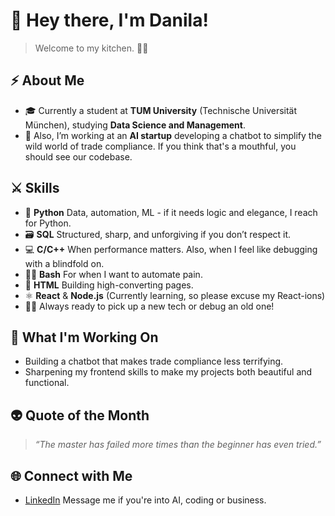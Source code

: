 # 👋 Hey there, I'm Danila!

>Welcome to my kitchen. 👨‍🍳

## ⚡ About Me

- 🎓 Currently a student at **TUM University** (Technische Universität München), studying **Data Science and Management**.
- 🤖 Also, I’m working at an **AI startup** developing a chatbot to simplify the wild world of trade compliance. If you think that's a mouthful, you should see our codebase. 

## ⚔ Skills

- 🐍 **Python** Data, automation, ML - if it needs logic and elegance, I reach for Python.
- 🗃️ **SQL** Structured, sharp, and unforgiving if you don’t respect it.
- 💻 **C/C++** When performance matters. Also, when I feel like debugging with a blindfold on.
- 👩‍💻 **Bash** For when I want to automate pain.
- 🌷 **HTML** Building high-converting pages.
- ⚛️ **React** & **Node.js** (Currently learning, so please excuse my React-ions)
- 🤹‍♂️ Always ready to pick up a new tech or debug an old one!

## 🚀 What I'm Working On

- Building a chatbot that makes trade compliance less terrifying.
- Sharpening my frontend skills to make my projects both beautiful and functional.

## 👽 Quote of the Month

>_“The master has failed more times than the beginner has even tried.”_

## 🌐 Connect with Me

- [LinkedIn](https://www.linkedin.com/in/dkzhukov) Message me if you're into AI, coding or business.

